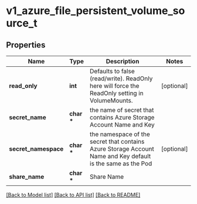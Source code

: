 # v1_azure_file_persistent_volume_source_t

## Properties
Name | Type | Description | Notes
------------ | ------------- | ------------- | -------------
**read_only** | **int** | Defaults to false (read/write). ReadOnly here will force the ReadOnly setting in VolumeMounts. | [optional] 
**secret_name** | **char \*** | the name of secret that contains Azure Storage Account Name and Key | 
**secret_namespace** | **char \*** | the namespace of the secret that contains Azure Storage Account Name and Key default is the same as the Pod | [optional] 
**share_name** | **char \*** | Share Name | 

[[Back to Model list]](../README.md#documentation-for-models) [[Back to API list]](../README.md#documentation-for-api-endpoints) [[Back to README]](../README.md)


